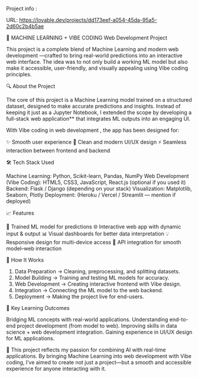Project info :

URL: https://lovable.dev/projects/dd173eef-a054-45da-95a5-2d60c2b4b5ae

🚀 MACHINE LEARNING + VIBE CODING Web Development Project

This project is a complete blend of  Machine Learning  and modern web development —crafted to bring real-world predictions into an interactive web interface. The idea was to not only build a working ML model but also make it accessible, user-friendly, and visually appealing using Vibe coding principles.

🔍 About the Project

The core of this project is a Machine Learning model trained on a structured dataset, designed to make accurate predictions and insights. Instead of keeping it just as a Jupyter Notebook, I extended the scope by developing a full-stack web application** that integrates ML outputs into an engaging UI.

With Vibe coding in web development , the app has been designed for:

✨ Smooth user experience
🎨 Clean and modern UI/UX design
⚡ Seamless interaction between frontend and backend

🛠️ Tech Stack Used

Machine Learning: Python, Scikit-learn, Pandas, NumPy
Web Development (Vibe Coding): HTML5, CSS3, JavaScript, React.js (optional if you used it)
Backend: Flask / Django (depending on your stack)
Visualization: Matplotlib, Seaborn, Plotly
Deployment: (Heroku / Vercel / Streamlit — mention if deployed)

 📈 Features

 🧠 Trained ML model for predictions
 🌐 Interactive web app with dynamic input & output
 📊 Visual dashboards for better data interpretation
 💡 Responsive design for multi-device access
 🔗 API integration for smooth model–web interaction

🚦 How It Works

1. Data Preparation → Cleaning, preprocessing, and splitting datasets.
2. Model Building → Training and testing ML models for accuracy.
3. Web Development → Creating interactive frontend with Vibe design.
4. Integration → Connecting the ML model to the web backend.
5. Deployment → Making the project live for end-users.

 🌟 Key Learning Outcomes

 Bridging ML concepts with real-world applications.
 Understanding end-to-end project development (from model to web).
 Improving skills in data science + web development integration.
 Gaining experience in UI/UX design for ML applications.


🔮 This project reflects my passion for combining AI with real-time applications. By bringing Machine Learning into web development with Vibe coding, I’ve aimed to create not just a project—but a smooth and accessible experience for anyone interacting with it.

